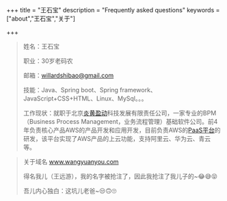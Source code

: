 +++
title = "王石宝"
description = "Frequently asked questions"
keywords = ["about","王石宝","关于"]

+++

> 姓名：王石宝
>
> 职业：30岁老码农
>
> 邮箱：willardshibao@gmail.com
>
> 技能：Java、Spring boot、Spring framework、JavaScript+CSS+HTML、Linux、MySql。。。
>
> 工作现状：就职于北京[炎黄盈动](https://www.actionsoft.com.cn)科技发展有限责任公司，一家专业的BPM（Business Process Management，业务流程管理）基础软件公司。前4年负责核心产品AWS的产品开发和应用开发，目前负责AWS的[PaaS平台](http://www.awspaas.com/)的研发，该平台实现了AWS产品的上云功能，支持阿里云、华为云、青云等。

<u></u>

> 关于域名 www.wangyuanyou.com
>
> 得名我儿（王远游），我的名字被抢注了，因此我抢注了我儿子的~😂😅😝
>
> 吾儿内心独白：这坑儿老爸~😒🙃🙄